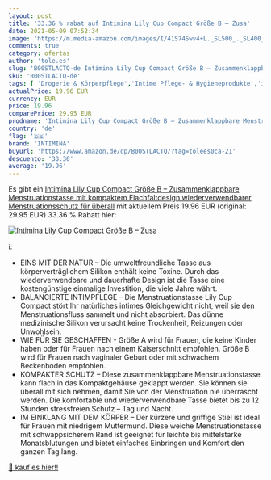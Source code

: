 ```yaml
---
layout: post
title: '33.36 % rabat auf Intimina Lily Cup Compact Größe B – Zusa'
date: 2021-05-09 07:52:34
image: 'https://m.media-amazon.com/images/I/41S74Swv4+L._SL500_._SL400_.jpg'
comments: true
category: ofertas
author: 'tole.es'
slug: 'B00STLACTQ-de Intimina Lily Cup Compact Größe B – Zusammenklappbare...'
sku: 'B00STLACTQ-de'
tags: [ 'Drogerie & Körperpflege','Intime Pflege- & Hygieneprodukte','intimina', ]
actualPrice: 19.96 EUR
currency: EUR
price: 19.96
comparePrice: 29.95 EUR
prodname: 'Intimina Lily Cup Compact Größe B – Zusammenklappbare Menstruationstasse mit kompaktem Flachfaltdesign  wiederverwendbarer Menstruationsschutz für überall'
country: 'de'
flag: '🇩🇪'
brand: 'INTIMINA'
buyurl: 'https://www.amazon.de/dp/B00STLACTQ/?tag=tolees0ca-21'
descuento: '33.36'
average: '19.96'
---
```


Es gibt ein [Intimina Lily Cup Compact Größe B – Zusammenklappbare Menstruationstasse mit kompaktem Flachfaltdesign  wiederverwendbarer Menstruationsschutz für überall](https://www.amazon.de/dp/B00STLACTQ/?tag=tolees0ca-21) mit aktuellem Preis 19.96 EUR (original: 29.95 EUR) 33.36 % Rabatt hier:

[![Intimina Lily Cup Compact Größe B – Zusa](https://m.media-amazon.com/images/I/41S74Swv4+L._SL500_._SL400_.jpg)](https://www.amazon.de/dp/B00STLACTQ/?tag=tolees0ca-21)

ℹ️:

- EINS MIT DER NATUR – Die umweltfreundliche Tasse aus körperverträglichem Silikon enthält keine Toxine. Durch das wiederverwendbare und dauerhafte Design ist die Tasse eine kostengünstige einmalige Investition, die viele Jahre währt.
- BALANCIERTE INTIMPFLEGE – Die Menstruationstasse Lily Cup Compact stört Ihr natürliches intimes Gleichgewicht nicht, weil sie den Menstruationsfluss sammelt und nicht absorbiert. Das dünne medizinische Silikon verursacht keine Trockenheit, Reizungen oder Unwohlsein.
- WIE FÜR SIE GESCHAFFEN - Größe A wird für Frauen, die keine Kinder haben oder für Frauen nach einem Kaiserschnitt empfohlen. Größe B wird für Frauen nach vaginaler Geburt oder mit schwachem Beckenboden empfohlen.
- KOMPAKTER SCHUTZ – Diese zusammenklappbare Menstruationstasse kann flach in das Kompaktgehäuse geklappt werden. Sie können sie überall mit sich nehmen, damit Sie von der Menstruation nie überrascht werden. Die komfortable und wiederverwendbare Tasse bietet bis zu 12 Stunden stressfreien Schutz – Tag und Nacht.
- IM EINKLANG MIT DEM KÖRPER – Der kürzere und griffige Stiel ist ideal für Frauen mit niedrigem Muttermund. Diese weiche Menstruationstasse mit schwappsicherem Rand ist geeignet für leichte bis mittelstarke Monatsblutungen und bietet einfaches Einbringen und Komfort den ganzen Tag lang.

[🛒 kauf es hier!!](https://www.amazon.de/dp/B00STLACTQ/?tag=tolees0ca-21)
